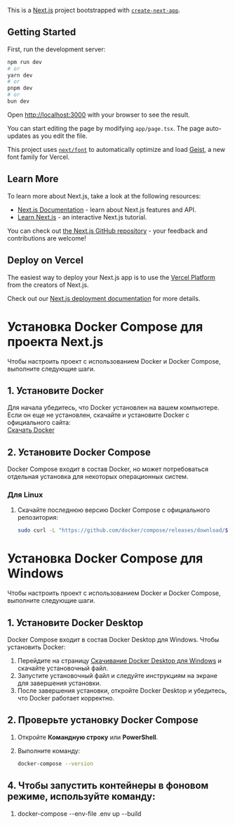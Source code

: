 This is a [Next.js](https://nextjs.org) project bootstrapped with [`create-next-app`](https://nextjs.org/docs/app/api-reference/cli/create-next-app).

## Getting Started

First, run the development server:

```bash
npm run dev
# or
yarn dev
# or
pnpm dev
# or
bun dev
```

Open [http://localhost:3000](http://localhost:3000) with your browser to see the result.

You can start editing the page by modifying `app/page.tsx`. The page auto-updates as you edit the file.

This project uses [`next/font`](https://nextjs.org/docs/app/building-your-application/optimizing/fonts) to automatically optimize and load [Geist](https://vercel.com/font), a new font family for Vercel.

## Learn More

To learn more about Next.js, take a look at the following resources:

- [Next.js Documentation](https://nextjs.org/docs) - learn about Next.js features and API.
- [Learn Next.js](https://nextjs.org/learn) - an interactive Next.js tutorial.

You can check out [the Next.js GitHub repository](https://github.com/vercel/next.js) - your feedback and contributions are welcome!

## Deploy on Vercel

The easiest way to deploy your Next.js app is to use the [Vercel Platform](https://vercel.com/new?utm_medium=default-template&filter=next.js&utm_source=create-next-app&utm_campaign=create-next-app-readme) from the creators of Next.js.

Check out our [Next.js deployment documentation](https://nextjs.org/docs/app/building-your-application/deploying) for more details.

# Установка Docker Compose для проекта Next.js

Чтобы настроить проект с использованием Docker и Docker Compose, выполните следующие шаги.

## 1. Установите Docker

Для начала убедитесь, что Docker установлен на вашем компьютере. Если он еще не установлен, скачайте и установите Docker с официального сайта:  
[Скачать Docker](https://www.docker.com/get-started)

## 2. Установите Docker Compose

Docker Compose входит в состав Docker, но может потребоваться отдельная установка для некоторых операционных систем.

### Для Linux

1. Скачайте последнюю версию Docker Compose с официального репозитория:

   ```bash
   sudo curl -L "https://github.com/docker/compose/releases/download/$(curl -s https://api.github.com/repos/docker/compose/releases/latest | jq -r .tag_name)/docker-compose-$(uname -s)-$(uname -m)" -o /usr/local/bin/docker-compose
   ```

# Установка Docker Compose для Windows

Чтобы настроить проект с использованием Docker и Docker Compose, выполните следующие шаги.

## 1. Установите Docker Desktop

Docker Compose входит в состав Docker Desktop для Windows. Чтобы установить Docker:

1. Перейдите на страницу [Скачивание Docker Desktop для Windows](https://www.docker.com/products/docker-desktop) и скачайте установочный файл.
2. Запустите установочный файл и следуйте инструкциям на экране для завершения установки.
3. После завершения установки, откройте Docker Desktop и убедитесь, что Docker работает корректно.

## 2. Проверьте установку Docker Compose

1. Откройте **Командную строку** или **PowerShell**.
2. Выполните команду:

   ```bash
   docker-compose --version
   ```

## 4. Чтобы запустить контейнеры в фоновом режиме, используйте команду:
1. docker-compose --env-file .env up --build
